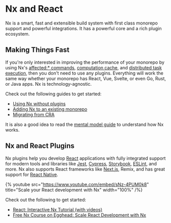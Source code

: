 # Nx and React

Nx is a smart, fast and extensible build system with first class monorepo support and powerful integrations. It has a powerful core and a rich plugin ecosystem.

## Making Things Fast

If you're only interested in improving the performance of your monorepo by using Nx's [affected:\* commands](/using-nx/affected), [computation cache](/using-nx/caching), and [distributed task execution](/using-nx/dte), then you don't need to use any plugins. Everything will work the same way whether your monorepo has React, Vue, Svelte, or even Go, Rust, or Java apps. Nx is technology-agnostic.

Check out the following guides to get started:

- [Using Nx without plugins](/getting-started/nx-core)
- [Adding Nx to an existing monorepo](/migration/adding-to-monorepo)
- [Migrating from CRA](/migration/migration-cra)

It is also a good idea to read the [mental model guide](/using-nx/mental-model) to understand how Nx works.

## Nx and React Plugins

Nx plugins help you develop [React](/packages/react) applications with fully integrated support for modern tools
and libraries like [Jest](/jest/overview), [Cypress](/cypress/overview),
[Storybook](/packages/storybook), [ESLint](/linter/eslint), and more. Nx also supports React
frameworks like [Next.js](/next/overview), Remix, and has great support for [React Native](/react-native/overview).

{% youtube
src="https://www.youtube.com/embed/sNz-4PUM0k8"
title="Scale your React development with Nx"
width="100%" /%}

Check out the following to get started:

- [React: Interactive Nx Tutorial (with videos)](/react-tutorial/01-create-application)
- [Free Nx Course on Egghead: Scale React Development with Nx](https://egghead.io/playlists/scale-react-development-with-nx-4038)
